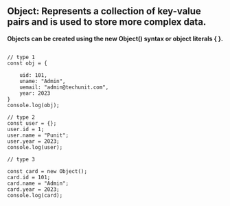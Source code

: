 ## Object: Represents a collection of key-value pairs and is used to store more complex data.

**Objects can be created using the new Object() syntax or object literals { }.**
```

// type 1
const obj = {

    uid: 101,
    uname: "Admin",
    uemail: "admin@techunit.com",
    year: 2023   
}
console.log(obj);

// type 2
const user = {};
user.id = 1;
user.name = "Punit";
user.year = 2023;
console.log(user);

// type 3

const card = new Object();
card.id = 101;
card.name = "Admin";
card.year = 2023;
console.log(card);

```





